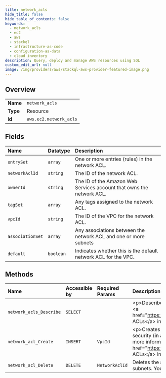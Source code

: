 ```yaml
---
title: network_acls
hide_title: false
hide_table_of_contents: false
keywords:
  - network_acls
  - ec2
  - aws    
  - stackql
  - infrastructure-as-code
  - configuration-as-data
  - cloud inventory
description: Query, deploy and manage AWS resources using SQL
custom_edit_url: null
image: /img/providers/aws/stackql-aws-provider-featured-image.png
---
```

  
    

## Overview
<table><tbody>
<tr><td><b>Name</b></td><td><code>network_acls</code></td></tr>
<tr><td><b>Type</b></td><td>Resource</td></tr>
<tr><td><b>Id</b></td><td><code>aws.ec2.network_acls</code></td></tr>
</tbody></table>

## Fields
| Name | Datatype | Description |
|:-----|:---------|:------------|
| `entrySet` | `array` | One or more entries (rules) in the network ACL. |
| `networkAclId` | `string` | The ID of the network ACL. |
| `ownerId` | `string` | The ID of the Amazon Web Services account that owns the network ACL. |
| `tagSet` | `array` | Any tags assigned to the network ACL. |
| `vpcId` | `string` | The ID of the VPC for the network ACL. |
| `associationSet` | `array` | Any associations between the network ACL and one or more subnets |
| `default` | `boolean` | Indicates whether this is the default network ACL for the VPC. |
## Methods
| Name | Accessible by | Required Params | Description |
|:-----|:--------------|:----------------|:------------|
| `network_acls_Describe` | `SELECT` |  | &lt;p&gt;Describes one or more of your network ACLs.&lt;/p&gt; &lt;p&gt;For more information, see &lt;a href="https://docs.aws.amazon.com/vpc/latest/userguide/VPC_ACLs.html"&gt;Network ACLs&lt;/a&gt; in the &lt;i&gt;Amazon Virtual Private Cloud User Guide&lt;/i&gt;.&lt;/p&gt; |
| `network_acl_Create` | `INSERT` | `VpcId` | &lt;p&gt;Creates a network ACL in a VPC. Network ACLs provide an optional layer of security (in addition to security groups) for the instances in your VPC.&lt;/p&gt; &lt;p&gt;For more information, see &lt;a href="https://docs.aws.amazon.com/vpc/latest/userguide/VPC_ACLs.html"&gt;Network ACLs&lt;/a&gt; in the &lt;i&gt;Amazon Virtual Private Cloud User Guide&lt;/i&gt;.&lt;/p&gt; |
| `network_acl_Delete` | `DELETE` | `NetworkAclId` | Deletes the specified network ACL. You can't delete the ACL if it's associated with any subnets. You can't delete the default network ACL. |
